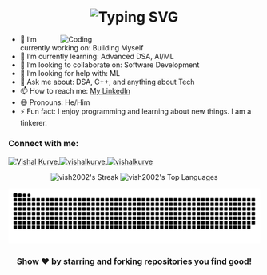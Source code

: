 <h1 align="center">
  <img src="https://readme-typing-svg.herokuapp.com?color=%2336BCF7&lines=Hey..👋,+I'm+Vishal+Kurve;A+developer+from+India&center=true&width=500&height=50&vCenter=true&size=30&pause=1500&duration=3000&repeat=true" alt="Typing SVG">
</h1>
<img align="right" alt="Coding" width="400" src="https://mir-s3-cdn-cf.behance.net/project_modules/hd/06f21a161921919.63cd7887d0a70.gif">

- 🔭 I’m currently working on: Building Myself
- 🌱 I’m currently learning: Advanced DSA, AI/ML
- 👯 I’m looking to collaborate on: Software Development
- 🤔 I’m looking for help with: ML
- 💬 Ask me about: DSA, C++, and anything about Tech
- 📫 How to reach me: [My LinkedIn](https://www.linkedin.com/in/vishal-kurve-8620871b8/)
- 😄 Pronouns: He/Him
- ⚡ Fun fact: I enjoy programming and learning about new things. I am a tinkerer.

<h3 align="left">Connect with me:</h3>
<p align="left">
  <a href="https://www.linkedin.com/in/vishal-kurve-8620871b8/" target="blank">
    <img align="center" src="https://raw.githubusercontent.com/rahuldkjain/github-profile-readme-generator/master/src/images/icons/Social/linked-in-alt.svg" alt="Vishal Kurve" height="30" width="40" />
  </a>
  <a href="https://leetcode.com/u/vishalkurve/" target="blank">
    <img align="center" src="https://raw.githubusercontent.com/rahuldkjain/github-profile-readme-generator/master/src/images/icons/Social/leet-code.svg" alt="vishalkurve" height="30" width="40" />
  </a>
  <a href="https://www.geeksforgeeks.org/user/vishalkurve/" target="blank">
    <img align="center" src="https://raw.githubusercontent.com/rahuldkjain/github-profile-readme-generator/master/src/images/icons/Social/geeks-for-geeks.svg" alt="vishalkurve" height="30" width="40" />
  </a>
</p>

<div align="center">
  <img src="https://github-readme-streak-stats.herokuapp.com/?user=vish2002&theme=tokyonight&hide_border=true" alt="vish2002's Streak" width="400" height="300"/>
  <img src="https://github-readme-stats.vercel.app/api/top-langs/?username=vish2002&theme=tokyonight&show_icons=true&hide_border=true&layout=compact" alt="vish2002's Top Languages" width="400" height="300"/>
</div>

![My SVG Image](https://github.com/vish2002/Python-Game/blob/main/github-user-contribution.svg)

<h3 align="center">Show ❤️ by starring and forking repositories you find good!</h3>
